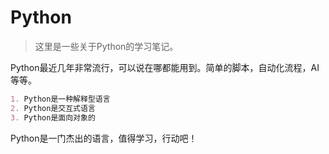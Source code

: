 # Python

> 这里是一些关于Python的学习笔记。

Python最近几年非常流行，可以说在哪都能用到。简单的脚本，自动化流程，AI等等。

```markdown
1. Python是一种解释型语言
2. Python是交互式语言
3. Python是面向对象的
```

Python是一门杰出的语言，值得学习，行动吧！